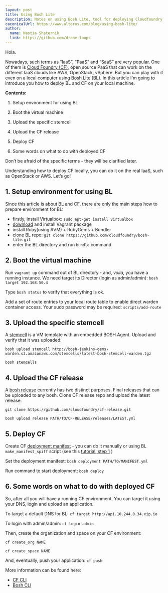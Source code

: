 ```yaml
---
layout: post
title: Using Bosh Lite
description: Notes on using Bosh Lite, tool for deploying Cloudfoundry and other releases locally.
caconicalUrl: https://www.altoros.com/blog/using-bosh-lite/
author:
  name: Nastia Shaternik
  link: https://github.com/drone-loops
---
```


Hola.

Nowadays, such terms as “IaaS”, “PaaS” and “SaaS” are very popular.
One of them is [Cloud Foundry (CF)](http://cloudfoundry.com/), open source PaaS that can work on the different IaaS clouds like AWS, OpenStack, vSphere.
But you can play with it even on a local computer using [Bosh Lite (BL)](https://github.com/cloudfoundry/bosh-lite). In this article I'm going to introduce you how to deploy BL and CF on your local machine.

<!-- full start -->

**Contents:**

1. Setup environment for using BL

2. Boot the virtual machine

3. Upload the specific stemcell

4. Upload the CF release

5. Deploy CF

6. Some words on what to do with deployed CF

Don’t be afraid of the specific terms  - they will be clarified later.

Understanding how to deploy CF locally, you can do it on the real IaaS, such as OpenStack or AWS. Let’s go!

## 1. Setup environment for using BL

Since this article is about BL and CF, there are only the main steps how to prepare environment for BL:

* firstly, install Virtualbox: `sudo apt-get install virtualbox`
* [download](http://downloads.vagrantup.com/) and install Vagrant package
* install Ruby(using RVM) + RubyGems + Bundler
* clone BL repo: `git clone https://github.com/cloudfoundry/bosh-lite.git`
* enter the BL directory and run `bundle` command

## 2. Boot the virtual machine

Run `vagrant up` command out of BL directory - and, _voila_, you have a running instance. We need target its Director (login as admin/admin):
`bosh target 192.168.50.4`

Type `bosh status` to verify that everything is ok.

Add a set of route entries to your local route table to enable direct warden container access. Your sudo password may be required:
`scripts/add-route`

## 3. Upload the specific stemcell

A [stemcell](http://docs.cloudfoundry.com/docs/running/bosh/components/stemcell.html) is a VM template with an embedded BOSH Agent.
Upload and verify that it was uploaded:

`bosh upload stemcell http://bosh-jenkins-gems-warden.s3.amazonaws.com/stemcells/latest-bosh-stemcell-warden.tgz`

`bosh stemcells`

## 4. Upload the CF release

A [bosh release](http://docs.cloudfoundry.com/docs/running/bosh/reference/) currently has two distinct purposes. Final releases that can be uploaded to any bosh.
Clone CF release repo and upload the latest release:

`git clone https://github.com/cloudfoundry/cf-release.git`

`bosh upload release PATH/TO/CF-RELEASE/releases/LATEST.yml`

## 5. Deploy CF

Create CF [deployment manifest](https://github.com/cloudfoundry-attic/oss-docs/blob/master/bosh/documentation/bosh_deployments.md#bosh-deployment-manifest) - you can do it manually or using BL `make_manifest_spiff` script (see this [tutorial, step 1](https://github.com/cloudfoundry/bosh-lite#deploy-cloud-foundry) )

Set the deployment manifest:
`bosh deployment PATH/TO/MANIFEST.yml`

Run command to start deployment:
`bosh deploy`

## 6. Some words on what to do with deployed CF

So, after all you will have a running CF environment. You can target it using your DNS, login and upload an application.

To target a default DNS for BL:
`cf target http://api.10.244.0.34.xip.io`

To login with admin/admin:
`cf login admin`

Then, create the organization and space on your CF environment:

`cf create_org NAME`

`cf create_space NAME`

And, eventually, push your application:
`cf push`

More information can be found here:

* [CF CLI](http://docs.cloudfoundry.com/docs/using/managing-apps/cf/)
* [Bosh CLI](http://docs.cloudfoundry.com/docs/running/bosh/reference/bosh-cli.html)

<!-- full end -->
